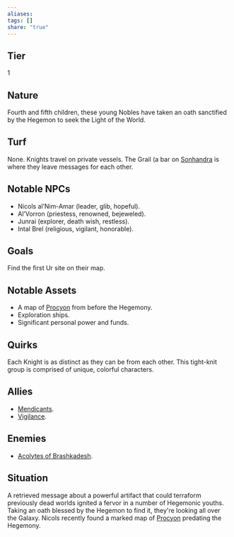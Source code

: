 ```yaml
---
aliases: 
tags: []
share: "true"
---
```

## Tier

1

## Nature

Fourth and fifth children, these young Nobles have taken an oath sanctified by the Hegemon to seek the Light of the World.

## Turf

None. Knights travel on private vessels. The Grail (a bar on [Sonhandra](Sonhandra.md) is where they leave messages for each other.

## Notable NPCs

- Nicols al’Nim-Amar (leader, glib, hopeful).
- Al’Vorron (priestess, renowned, bejeweled).
- Junrai (explorer, death wish, restless).
- Intal Brel (religious, vigilant, honorable).


## Goals

Find the first Ur site on their map.

## Notable Assets

- A map of [Procyon](Procyon.md) from before the Hegemony.
- Exploration ships.
- Significant personal power and funds.


## Quirks

Each Knight is as distinct as they can be from each other. This tight-knit group is comprised of unique, colorful characters.

## Allies

- [Mendicants](Mendicants.md).
- [Vigilance](Vigilance.md).


## Enemies

- [Acolytes of Brashkadesh](Acolytes%20of%20Brashkadesh.md).


## Situation

A retrieved message about a powerful artifact that could terraform previously dead worlds ignited a fervor in a number of Hegemonic youths. Taking an oath blessed by the Hegemon to find it, they're looking all over the Galaxy. Nicols recently found a marked map of [Procyon](Procyon.md) predating the Hegemony.
